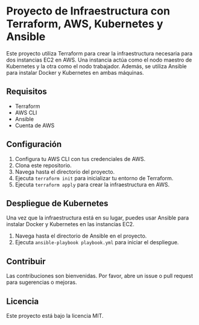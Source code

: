 # Proyecto de Infraestructura con Terraform, AWS, Kubernetes y Ansible

Este proyecto utiliza Terraform para crear la infraestructura necesaria para dos instancias EC2 en AWS. Una instancia actúa como el nodo maestro de Kubernetes y la otra como el nodo trabajador. Además, se utiliza Ansible para instalar Docker y Kubernetes en ambas máquinas.

## Requisitos

- Terraform
- AWS CLI
- Ansible
- Cuenta de AWS

## Configuración

1. Configura tu AWS CLI con tus credenciales de AWS.
2. Clona este repositorio.
3. Navega hasta el directorio del proyecto.
4. Ejecuta `terraform init` para inicializar tu entorno de Terraform.
5. Ejecuta `terraform apply` para crear la infraestructura en AWS.

## Despliegue de Kubernetes

Una vez que la infraestructura está en su lugar, puedes usar Ansible para instalar Docker y Kubernetes en las instancias EC2.

1. Navega hasta el directorio de Ansible en el proyecto.
2. Ejecuta `ansible-playbook playbook.yml` para iniciar el despliegue.

## Contribuir

Las contribuciones son bienvenidas. Por favor, abre un issue o pull request para sugerencias o mejoras.

## Licencia

Este proyecto está bajo la licencia MIT.